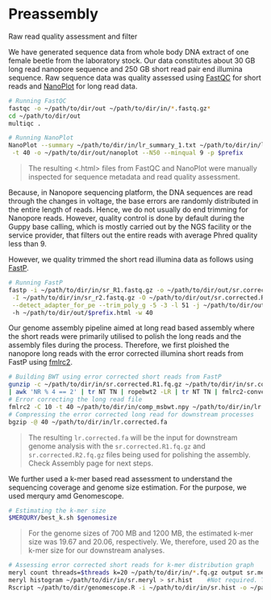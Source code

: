 # Preassembly
Raw read quality assessment and filter

We have generated sequence data from whole body DNA extract of one female beetle from the laboratory stock. Our data constitutes about 30 GB long read nanopore sequence and 250 GB short read pair end illumina sequence. Raw sequence data was quality assessed using [FastQC](https://github.com/s-andrews/FastQC) for short reads and [NanoPlot](https://github.com/wdecoster/NanoPlot) for long read data.

```bash
# Running FastQC
fastqc -o ~/path/to/dir/out ~/path/to/dir/in/*.fastq.gz*
cd ~/path/to/dir/out
multiqc .
```
```bash
# Running NanoPlot
NanoPlot --summary ~/path/to/dir/in/lr_summary_1.txt ~/path/to/dir/in/lr_summary_2.txt \
 -t 40 -o ~/path/to/dir/out/nanoplot --N50 --minqual 9 -p $prefix
```
> The resulting <.html> files from FastQC and NanoPlot were manually inspected for sequence metadata and read quality assessment.

Because, in Nanopore sequencing platform, the DNA sequences are read through the changes in voltage, the base errors are randomly distributed in the entire length of reads. Hence, we do not usually do end trimming for Nanopore reads. However, quality control is done by default during the Guppy base calling, which is mostly carried out by the NGS facility or the service provider, that filters out the entire reads with average Phred quality less than 9.

However, we quality trimmed the short read illumina data as follows using [FastP](https://github.com/OpenGene/fastp).
```bash
# Running FastP
fastp -i ~/path/to/dir/in/sr_R1.fastq.gz -o ~/path/to/dir/out/sr.corrected.R1.fq.gz \
 -I ~/path/to/dir/in/sr_r2.fastq.gz -O ~/path/to/dir/out/sr.corrected.R2.fq.gz \
 --detect_adapter_for_pe --trim_poly_g -5 -3 -l 51 -j ~/path/to/dir/out/$prefix.json \ 
 -h ~/path/to/dir/out/$prefix.html -w 40
```

Our genome assembly pipeline aimed at long read based assembly where the short reads were primarily utilised to polish the long reads and the assembly files during the process. Therefore, we first ploished the nanopore long reads with the error corrected illumina short reads from FastP using [fmlrc2](https://github.com/HudsonAlpha/fmlrc2).
```bash
# Building BWT using error corrected short reads from FastP
gunzip -c ~/path/to/dir/in/sr.corrected.R1.fq.gz ~/path/to/dir/in/sr.corrected.R2.fq.gz \
| awk 'NR % 4 == 2' | tr NT TN | ropebwt2 -LR | tr NT TN | fmlrc2-convert ~/path/to/dir/out/comp_msbwt.npy
# Error correcting the long read file
fmlrc2 -C 10 -t 40 ~/path/to/dir/in/comp_msbwt.npy ~/path/to/dir/in/lr.fastq.gz ~/path/to/dir/out/lr.corrected.fa
# Compressing the error corrected long read for downstream processes
bgzip -@ 40 ~/path/to/dir/in/lr.corrected.fa
```
> The resulting ```lr.corrected.fa``` will be the input for downstream genome analysis with the ```sr.corrected.R1.fq.gz``` and ```sr.corrected.R2.fq.gz``` files being used for polishing the assembly. Check Assembly page for next steps.

We further used a k-mer based read assessment to understand the sequencing coverage and genome size estimation. For the purpose, we used merqury amd Genomescope.
```bash
# Estimating the k-mer size
$MERQURY/best_k.sh $genomesize
```
> For the genome sizes of 700 MB and 1200 MB, the estimated k-mer size was 19.67 and 20.06, respectively. We, therefore, used 20 as the k-mer size for our downstream analyses.

```bash
# Assessing error corrected short reads for k-mer distribution graph
meryl count threads=$threads k=20 ~/path/to/dir/in/*.fq.gz output sr.meryl
meryl histogram ~/path/to/dir/in/sr.meryl > sr.hist    #Not required. This analysis gets performed in the next command by default.
Rscript ~/path/to/dir/genomescope.R -i ~/path/to/dir/in/sr.hist -o ~/path/to/dir/out -n $prefix -p 2 -k 20
```
